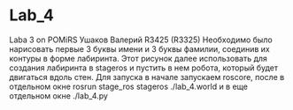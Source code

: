 # Lab_4
Laba 3 on POMiRS Ушаков Валерий R3425 (R3325)
Необходимо было нарисовать первые 3 буквы имени и 3 буквы фамилии, соединив их контуры в форме лабиринта. Этот рисунок далее использовать для создания лабиринта в stageros и пустить в нем робота, который будет двигаться вдоль стен.
Для запуска в начале запускаем roscore, после в отдельном окне rosrun stage_ros stageros ./lab_4.world и в еще отдельном окне ./lab_4.py
